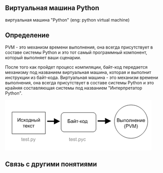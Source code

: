 ## Виртуальная машина Python
виртуальная машина "Python" (eng: python virtual machine) 

## Определение
PVM - это механизм времени выполнения, она всегда присутствует в составе системы Python и это тот самый программный компонент, который выполняет ваши сценарии.

После того как пройдет процесс компиляции, байт-код передается механизму под названием виртуальная машина, которая и выполнит инструкции из байт-кода. Виртуальная машина - это механизм времени выполнения, она всегда присутствует в составе системы Python и это крайняя составляющая системы под названием "Интерпретатор Python".

![pvm](https://github.com/vernikkkkkkkkkkkkkkkkkkk/concept_new/blob/main/images/python.png)
## Cвязь с другими понятиями 

